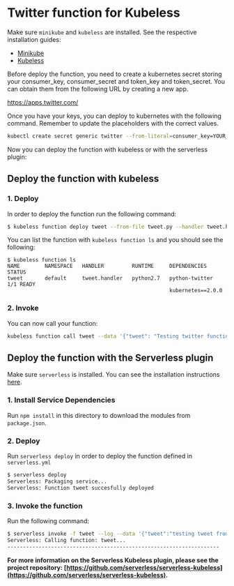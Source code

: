 # Twitter function for Kubeless

Make sure `minikube` and `kubeless` are installed. See the respective installation guides:
* [Minikube](https://github.com/kubernetes/minikube#installation)
* [Kubeless](http://kubeless.io/docs/quick-start/)

Before deploy the function, you need to create a kubernetes secret storing your consumer_key, consumer_secret and token_key and token_secret. You can obtain them from the following URL by creating a new app.

https://apps.twitter.com/

Once you have your keys, you can deploy to kubernetes with the following command. Remember to update the placeholders with the correct values.

```bash
kubectl create secret generic twitter --from-literal=consumer_key=YOUR_CONSUME_KEY --from-literal=consumer_secret=YOUR_CONSUME_SECRET --from-literal=token_key=YOUR_TOKEN_KEY --from-literal=token_secret=YOUR_TOKEN_SECRET
```

Now you can deploy the function with kubeless or with the serverless plugin:

## Deploy the function with kubeless

### 1. Deploy

In order to deploy the function run the following command:

```bash
$ kubeless function deploy tweet --from-file tweet.py --handler tweet.handler --runtime python2.7 --trigger-http --dependencies requirements.txt
```

You can list the function with `kubeless function ls` and you should see the following:

```
$ kubeless function ls
NAME      	NAMESPACE	HANDLER      	RUNTIME  	DEPENDENCIES        	STATUS
tweet     	default  	tweet.handler	python2.7	python-twitter      	1/1 READY
          	         	             	         	kubernetes==2.0.0
```

### 2. Invoke
You can now call your function:

```bash
kubeless function call tweet --data '{"tweet": "Testing twitter function from kubeless!"}'
```

## Deploy the function with the Serverless plugin

Make sure `serverless` is installed. You can see the installation instructions [here](https://github.com/serverless/serverless#quick-start).

### 1. Install Service Dependencies
Run `npm install` in this directory to download the modules from `package.json`.

### 2. Deploy
Run `serverless deploy` in order to deploy the function defined in `serverless.yml`

```bash
$ serverless deploy
Serverless: Packaging service...
Serverless: Function tweet succesfully deployed
```

### 3. Invoke the function

Run the following command:

```bash
$ serverless invoke -f tweet --log --data '{"tweet":"testing tweet from serverless kubeless plugin"}'
Serverless: Calling function: tweet...
--------------------------------------------------------------------
```

**For more information on the Serverless Kubeless plugin, please see the project repository: [https://github.com/serverless/serverless-kubeless](https://github.com/serverless/serverless-kubeless).**
